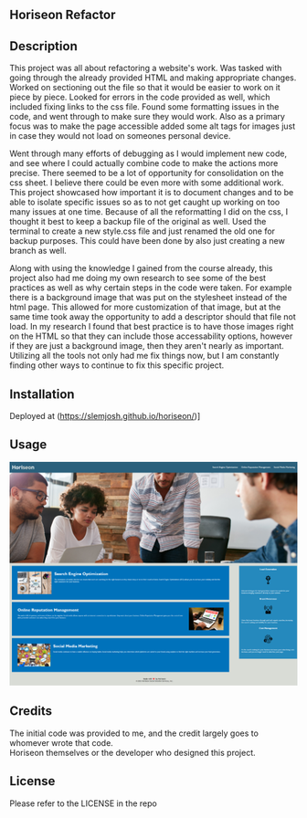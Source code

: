 ## Horiseon Refactor

## Description

This project was all about refactoring a website's work.  Was tasked with going through the already provided HTML and making appropriate changes.
Worked on sectioning out the file so that it would be easier to work on it piece by piece.  Looked for errors in the code provided as well, which 
included fixing links to the css file.  Found some formatting issues in the code, and went through to make sure they would work.  Also as a primary
focus was to make the page accessible added some alt tags for images just in case they would not load on someones personal device. 

Went through many efforts of debugging as I would implement new code, and see where I could actually combine code to make the actions more precise. There 
seemed to be a lot of opportunity for consolidation on the css sheet. I believe there could be even more with some additional work. This project showcased 
how important it is to document changes and to be able to isolate specific issues so as to not get caught up working on too many issues at one time. 
Because of all the reformatting I did on the css, I thought it best to keep a backup file of the original as well.  Used the terminal to create a new 
style.css file and just renamed the old one for backup purposes. This could have been done by also just creating a new branch as well.

Along with using the knowledge I gained from the course already, this project also had me doing my own research to see some of the best practices as well
as why certain steps in the code were taken.  For example there is a background image that was put on the stylesheet instead of the html page.  This allowed for
more customization of that image, but at the same time took away the opportunity to add a descriptor should that file not load. In my research I found that best practice
is to have those images right on the HTML so that they can include those accessability options, however if they are just a background image, then they aren't nearly as important.
Utilizing all the tools not only had me fix things now, but I am constantly finding other ways to continue to fix this specific project.

## Installation
Deployed at (https://slemjosh.github.io/horiseon/)]

## Usage

![Horiseon webpage.](./assets/images/horiseonpage.png)

## Credits

The initial code was provided to me, and the credit largely goes to whomever wrote that code.  
Horiseon themselves or the developer who designed this project.

## License

Please refer to the LICENSE in the repo
